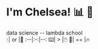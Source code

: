 # **I'm Chelsea!** :bar_chart: :microscope:  
data science -- lambda school  
:droplet:| or |:tea:
:--|:-:|--:
:keyboard:|  >  |:computer_mouse:
:snake:| == |:fire:
